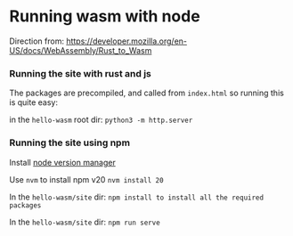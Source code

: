 # Running wasm with node

Direction from: https://developer.mozilla.org/en-US/docs/WebAssembly/Rust_to_Wasm

### Running the site with rust and js

The packages are precompiled, and called from `index.html` so running this is quite easy:

in the `hello-wasm` root dir: `python3 -m http.server`

### Running the site using npm

Install [node version manager](https://github.com/nvm-sh/nvm?tab=readme-ov-file#installing-and-updating)

Use `nvm` to install npm v20 `nvm install 20`

In the `hello-wasm/site` dir: `npm install to install all the required packages`

In the `hello-wasm/site` dir: `npm run serve`
